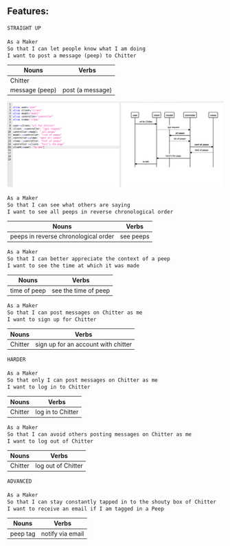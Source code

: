 ## Features:

```
STRAIGHT UP

As a Maker
So that I can let people know what I am doing
I want to post a message (peep) to Chitter
```

| Nouns          | Verbs            |
| -------------- | ---------------- |
| Chitter        |                  |
| message (peep) | post (a message) |

![image](https://github.com/day-katy/chitter-challenge/blob/master/images/user_story_1_diagram.png?raw=true)

```
As a Maker
So that I can see what others are saying
I want to see all peeps in reverse chronological order
```

| Nouns                                | Verbs     |
| ------------------------------------ | --------- |
| peeps in reverse chronological order | see peeps |

```
As a Maker
So that I can better appreciate the context of a peep
I want to see the time at which it was made
```

| Nouns        | Verbs                |
| ------------ | -------------------- |
| time of peep | see the time of peep |

```
As a Maker
So that I can post messages on Chitter as me
I want to sign up for Chitter
```

| Nouns   | Verbs                               |
| ------- | ----------------------------------- |
| Chitter | sign up for an account with chitter |

```
HARDER

As a Maker
So that only I can post messages on Chitter as me
I want to log in to Chitter
```

| Nouns   | Verbs             |
| ------- | ----------------- |
| Chitter | log in to Chitter |

```
As a Maker
So that I can avoid others posting messages on Chitter as me
I want to log out of Chitter
```

| Nouns   | Verbs              |
| ------- | ------------------ |
| Chitter | log out of Chitter |

```
ADVANCED

As a Maker
So that I can stay constantly tapped in to the shouty box of Chitter
I want to receive an email if I am tagged in a Peep
```

| Nouns    | Verbs            |
| -------- | ---------------- |
| peep tag | notify via email |
